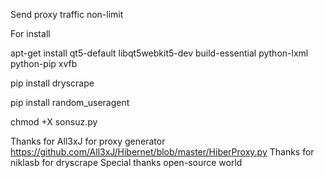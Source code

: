 Send proxy traffic non-limit

For install

apt-get install qt5-default libqt5webkit5-dev build-essential python-lxml python-pip xvfb

pip install dryscrape

pip install random_useragent

chmod +X sonsuz.py

Thanks for All3xJ for proxy generator https://github.com/All3xJ/Hibernet/blob/master/HiberProxy.py Thanks for niklasb for dryscrape Special thanks open-source world
